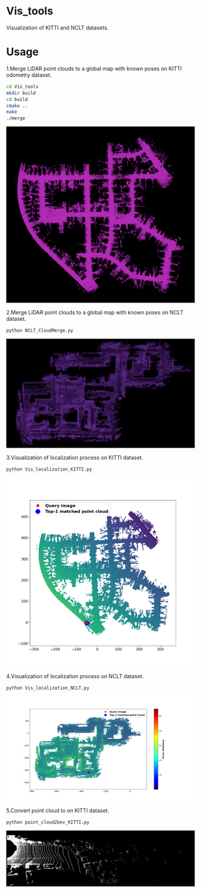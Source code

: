 # Vis_tools
Visualization of KITTI and NCLT datasets.

# Usage
1.Merge LiDAR point clouds to a global map with known poses on KITTI odometry dataset.
```bash
cd Vis_tools
mkdir build
cd build
cmake ..
make
./merge
```

![image](./assets/kitti.png)

2.Merge LiDAR point clouds to a global map with known poses on NCLT dataset.
```bash
python NCLT_CloudMerge.py
```
![image](./assets/nclt.png)

3.Visualization of localization process on KITTI dataset.
```bash
python Vis_localization_KITTI.py
```
![image](./assets/kitti_loc.png)

4.Visualization of localization process on NCLT dataset.
```bash
python Vis_localization_NCLT.py
```
![image](./assets/nclt_loc.png)

5.Convert point cloud to on KITTI dataset.
```bash
python point_cloud2bev_KITTI.py
```
![image](./assets/bev_KITTI.png)

